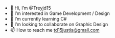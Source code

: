 - 👋 Hi, I’m @Treyjd15
- 👀 I’m interested in Game Development / Design
- 🌱 I’m currently learning C#
- 💞️ I’m looking to collaborate on Graphic Design  
- 📫 How to reach me td15justis@gmail.com

<!---
Treyjd15/Treyjd15 is a ✨ special ✨ repository because its `README.md` (this file) appears on your GitHub profile.
You can click the Preview link to take a look at your changes.
--->
